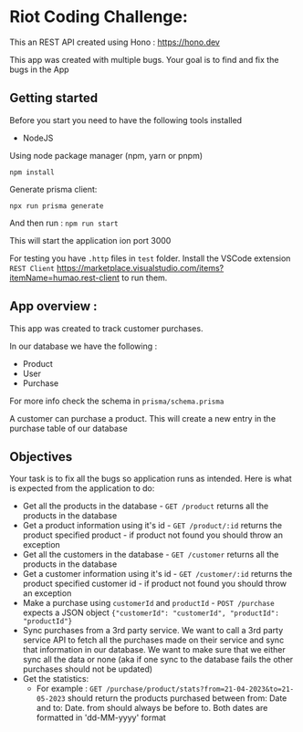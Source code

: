 # Riot Coding Challenge:

This an REST API created using Hono : https://hono.dev

This app was created with multiple bugs. Your goal is to find and fix the bugs in the App

## Getting started
Before you start you need to have the following tools installed
- NodeJS

Using node package manager (npm, yarn or pnpm)

`npm install`

Generate prisma client:

`npx run prisma generate`

And then run :
`npm run start`

This will start the application ion port 3000

For testing you have `.http` files in `test` folder. Install the VSCode extension `REST Client` https://marketplace.visualstudio.com/items?itemName=humao.rest-client to run them.

## App overview :
This app was created to track customer purchases.

In our database we have the following :
- Product
- User
- Purchase

For more info check the schema in `prisma/schema.prisma`

A customer can purchase a product. This will create a new entry in the purchase table of our database

## Objectives
Your task is to fix all the bugs so application runs as intended. Here is what is expected from the application to do:

- Get all the products in the database - `GET /product` returns all the products in the database
- Get a product information using it's id - `GET /product/:id` returns the product specified product - if product not found you should throw an exception
- Get all the customers in the database - `GET /customer` returns all the products in the database
- Get a customer information using it's id - `GET /customer/:id` returns the product specified customer id - if product not found you should throw an exception
- Make a purchase using `customerId` and `productId` - `POST /purchase` expects a JSON object `{"customerId": "customerId", "productId": "productId"}`
- Sync purchases from a 3rd party service. We want to call a 3rd party service API to fetch all the purchases made on their service and sync that information in our database. We want to make sure that we either sync all the data or none (aka if one sync to the database fails the other purchases should not be updated)
- Get the statistics:
    - For example : `GET /purchase/product/stats?from=21-04-2023&to=21-05-2023` should return the products purchased between from: Date and to: Date. from should always be before to. Both dates are formatted in 'dd-MM-yyyy' format
